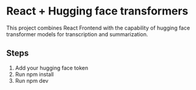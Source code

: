 # React + Hugging face transformers

This project combines React Frontend with the capability of hugging face transformer models for transcription and summarization.


## Steps 

1. Add your hugging face token 
2. Run npm install
3. Run npm dev

